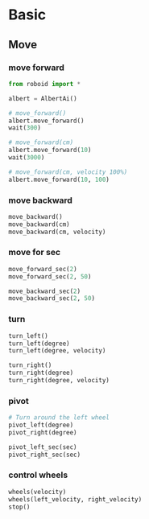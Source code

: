 # Basic
## Move

### move forward
```python
from roboid import *

albert = AlbertAi()

# move_forward()
albert.move_forward()
wait(300)

# move_forward(cm)
albert.move_forward(10)
wait(3000)

# move_forward(cm, velocity 100%)
albert.move_forward(10, 100)
```
### move backward

```python
move_backward()
move_backward(cm)
move_backward(cm, velocity)
```

### move for sec
```python
move_forward_sec(2)
move_forward_sec(2, 50)

move_backward_sec(2)
move_backward_sec(2, 50)
```

### turn

```python
turn_left()
turn_left(degree)
turn_left(degree, velocity)

turn_right()
turn_right(degree)
turn_right(degree, velocity)

```

### pivot 

```python
# Turn around the left wheel
pivot_left(degree)
pivot_right(degree)

pivot_left_sec(sec)
pivot_right_sec(sec)
```

### control wheels

```python
wheels(velocity)
wheels(left_velocity, right_velocity)
stop()
```






